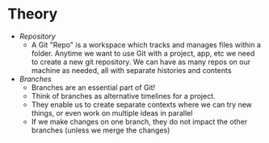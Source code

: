 # Theory

- _Repository_
  - A Git "Repo" is a workspace which tracks and manages files within a folder. Anytime we want to use Git with a project, app, etc we need to create a new git repository. We can have as many repos on our machine as needed, all with separate histories and contents
- _Branches_
  - Branches are an essential part of Git!
  - Think of branches as alternative timelines for a project.
  - They enable us to create separate contexts where we can try new things, or even work on multiple ideas in parallel
  - If we make changes on one branch, they do not impact the other branches (unless we merge the changes)
